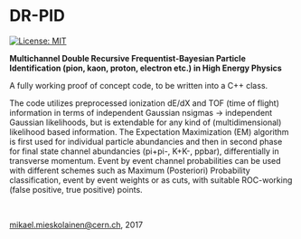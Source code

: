 # DR-PID

[![License: MIT](https://img.shields.io/badge/License-MIT-yellow.svg)](https://opensource.org/licenses/MIT)

<b> Multichannel Double Recursive Frequentist-Bayesian Particle Identification (pion, kaon, proton, electron etc.) in High Energy Physics </b>

A fully working proof of concept code, to be written into a C++ class.
<br/>

The code utilizes preprocessed ionization dE/dX and TOF (time of flight) information in terms of independent Gaussian nsigmas -> independent Gaussian likelihoods, but is extendable for any kind of (multidimensional) likelihood based information. The Expectation Maximization (EM) algorithm is first used for individual particle abundancies and then in second phase for final state channel abundancies (pi+pi-, K+K-, ppbar), differentially in transverse momentum. Event by event channel probabilities can be used with different schemes such as Maximum (Posteriori) Probability classification, event by event weights or as cuts, with suitable ROC-working (false positive, true positive) points.

<br/>

mikael.mieskolainen@cern.ch, 2017

